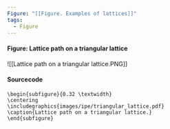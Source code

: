 ```yaml
---
Figure: "[[Figure. Examples of lattices]]"
tags:
  - Figure
---
```

#### Figure: Lattice path on a triangular lattice

![[Lattice path on a triangular lattice.PNG]]

#### Sourcecode

```
\begin{subfigure}{0.32 \textwidth}
\centering
\includegraphics{images/ipe/triangular_lattice.pdf}
\caption{Lattice path on a triangular lattice.}
\end{subfigure}
```
